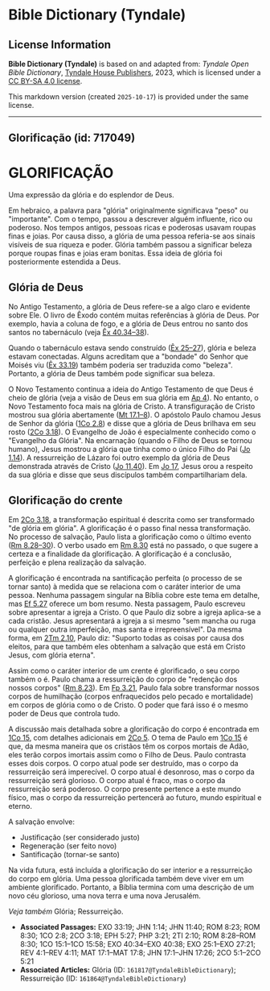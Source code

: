 # Bible Dictionary (Tyndale)

## License Information

**Bible Dictionary (Tyndale)** is based on and adapted from: _Tyndale Open Bible Dictionary_, [Tyndale House Publishers](https://tyndaleopenresources.com/), 2023, which is licensed under a [CC BY-SA 4.0 license](https://creativecommons.org/licenses/by-sa/4.0/legalcode.en).

This markdown version (created `2025-10-17`) is provided under the same license.



--------------------------------

## Glorificação (id: 717049)

GLORIFICAÇÃO
============

Uma expressão da glória e do esplendor de Deus.

Em hebraico, a palavra para "glória" originalmente significava "peso" ou "importante". Com o tempo, passou a descrever alguém influente, rico ou poderoso. Nos tempos antigos, pessoas ricas e poderosas usavam roupas finas e joias. Por causa disso, a glória de uma pessoa referia\-se aos sinais visíveis de sua riqueza e poder. Glória também passou a significar beleza porque roupas finas e joias eram bonitas. Essa ideia de glória foi posteriormente estendida a Deus.

Glória de Deus
--------------

No Antigo Testamento, a glória de Deus refere\-se a algo claro e evidente sobre Ele. O livro de Êxodo contém muitas referências à glória de Deus. Por exemplo, havia a coluna de fogo, e a glória de Deus entrou no santo dos santos no tabernáculo (veja [Êx 40\.34–38](https://ref.ly/Exod40:34-Exod40:38)).

Quando o tabernáculo estava sendo construído ([Êx 25–27](https://ref.ly/Exod25:1-Exod27:21)), glória e beleza estavam conectadas. Alguns acreditam que a "bondade" do Senhor que Moisés viu ([Êx 33\.19](https://ref.ly/Exod33:19)) também poderia ser traduzida como "beleza". Portanto, a glória de Deus também pode significar sua beleza.

O Novo Testamento continua a ideia do Antigo Testamento de que Deus é cheio de glória (veja a visão de Deus em sua glória em [Ap 4](https://ref.ly/Rev4:1-Rev4:11)). No entanto, o Novo Testamento foca mais na glória de Cristo. A transfiguração de Cristo mostrou sua glória abertamente ([Mt 17\.1–8](https://ref.ly/Matt17:1-Matt17:8)). O apóstolo Paulo chamou Jesus de Senhor da glória ([1Co 2\.8](https://ref.ly/1Cor2:8)) e disse que a glória de Deus brilhava em seu rosto ([2Co 3\.18](https://ref.ly/2Cor3:18)). O Evangelho de João é especialmente conhecido como o "Evangelho da Glória". Na encarnação (quando o Filho de Deus se tornou humano), Jesus mostrou a glória que tinha como o único Filho do Pai ([Jo 1\.14](https://ref.ly/John1:14)). A ressurreição de Lázaro foi outro exemplo da glória de Deus demonstrada através de Cristo ([Jo 11\.40](https://ref.ly/John11:40)). Em [Jo 17](https://ref.ly/John17:1-John17:26), Jesus orou a respeito da sua glória e disse que seus discípulos também compartilhariam dela.

Glorificação do crente
----------------------

Em [2Co 3\.18](https://ref.ly/2Cor3:18), a transformação espiritual é descrita como ser transformado "de glória em glória". A glorificação é o passo final nessa transformação. No processo de salvação, Paulo lista a glorificação como o último evento ([Rm 8\.28–30](https://ref.ly/Rom8:28-Rom8:30)). O verbo usado em [Rm 8\.30](https://ref.ly/Rom8:30) está no passado, o que sugere a certeza e a finalidade da glorificação. A glorificação é a conclusão, perfeição e plena realização da salvação.

A glorificação é encontrada na santificação perfeita (o processo de se tornar santo) à medida que se relaciona com o caráter interior de uma pessoa. Nenhuma passagem singular na Bíblia cobre este tema em detalhe, mas [Ef 5\.27](https://ref.ly/Eph5:27) oferece um bom resumo. Nesta passagem, Paulo escreveu sobre apresentar a igreja a Cristo. O que Paulo diz sobre a igreja aplica\-se a cada cristão. Jesus apresentará a igreja a si mesmo "sem mancha ou ruga ou qualquer outra imperfeição, mas santa e irrepreensível". Da mesma forma, em [2Tm 2\.10](https://ref.ly/2Tim2:10), Paulo diz: "Suporto todas as coisas por causa dos eleitos, para que também eles obtenham a salvação que está em Cristo Jesus, com glória eterna".

Assim como o caráter interior de um crente é glorificado, o seu corpo também o é. Paulo chama a ressurreição do corpo de "redenção dos nossos corpos" ([Rm 8\.23](https://ref.ly/Rom8:23)). Em [Fp 3\.21](https://ref.ly/Phil3:21), Paulo fala sobre transformar nossos corpos de humilhação (corpos enfraquecidos pelo pecado e mortalidade) em corpos de glória como o de Cristo. O poder que fará isso é o mesmo poder de Deus que controla tudo.

A discussão mais detalhada sobre a glorificação do corpo é encontrada em [1Co 15](https://ref.ly/1Cor15:1-1Cor15:58), com detalhes adicionais em [2Co 5](https://ref.ly/2Cor5:1-2Cor5:21). O tema de Paulo em [1Co 15](https://ref.ly/1Cor15:1-1Cor15:58) é que, da mesma maneira que os cristãos têm os corpos mortais de Adão, eles terão corpos imortais assim como o Filho de Deus. Paulo contrasta esses dois corpos. O corpo atual pode ser destruído, mas o corpo da ressurreição será imperecível. O corpo atual é desonroso, mas o corpo da ressurreição será glorioso. O corpo atual é fraco, mas o corpo da ressurreição será poderoso. O corpo presente pertence a este mundo físico, mas o corpo da ressurreição pertencerá ao futuro, mundo espiritual e eterno.

A salvação envolve:

* Justificação (ser considerado justo)
* Regeneração (ser feito novo)
* Santificação (tornar\-se santo)

Na vida futura, está incluída a glorificação do ser interior e a ressurreição do corpo em glória. Uma pessoa glorificada também deve viver em um ambiente glorificado. Portanto, a Bíblia termina com uma descrição de um novo céu glorioso, uma nova terra e uma nova Jerusalém.

*Veja também* Glória; Ressurreição.

* **Associated Passages:** EXO 33:19; JHN 1:14; JHN 11:40; ROM 8:23; ROM 8:30; 1CO 2:8; 2CO 3:18; EPH 5:27; PHP 3:21; 2TI 2:10; ROM 8:28–ROM 8:30; 1CO 15:1–1CO 15:58; EXO 40:34–EXO 40:38; EXO 25:1–EXO 27:21; REV 4:1–REV 4:11; MAT 17:1–MAT 17:8; JHN 17:1–JHN 17:26; 2CO 5:1–2CO 5:21
* **Associated Articles:** Glória (ID: `161817@TyndaleBibleDictionary`); Ressurreição (ID: `161864@TyndaleBibleDictionary`)


